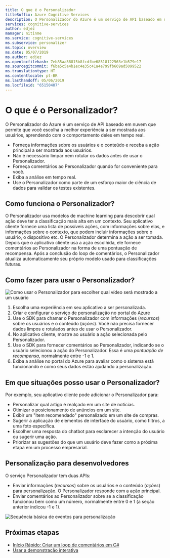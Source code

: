 ```yaml
---
title: O que é o Personalizador
titleSuffix: Azure Cognitive Services
description: O Personalizador do Azure é um serviço de API baseado em nuvem que permite que você escolha a melhor experiência a ser mostrada aos usuários, aprendendo com o comportamento deles em tempo real.
services: cognitive-services
author: edjez
manager: nitinme
ms.service: cognitive-services
ms.subservice: personalizer
ms.topic: overview
ms.date: 05/07/2019
ms.author: edjez
ms.openlocfilehash: 7eb85aa38815b8fcdfbe68518122563e1b579e17
ms.sourcegitcommit: f6ba5c5a4b1ec4e35c41a4e799fb669ad5099522
ms.translationtype: HT
ms.contentlocale: pt-BR
ms.lasthandoff: 05/06/2019
ms.locfileid: "65150407"
---
```

# <a name="what-is-personalizer"></a>O que é o Personalizador?

O Personalizador do Azure é um serviço de API baseado em nuvem que permite que você escolha a melhor experiência a ser mostrada aos usuários, aprendendo com o comportamento deles em tempo real.

* Forneça informações sobre os usuários e o conteúdo e receba a ação principal a ser mostrada aos usuários. 
* Não é necessário limpar nem rotular os dados antes de usar o Personalizador.
* Forneça comentários ao Personalizador quando for conveniente para você. 
* Exiba a análise em tempo real. 
* Use o Personalizador como parte de um esforço maior de ciência de dados para validar os testes existentes.

## <a name="how-does-personalizer-work"></a>Como funciona o Personalizador?

O Personalizador usa modelos de machine learning para descobrir qual ação deve ter a classificação mais alta em um contexto. Seu aplicativo cliente fornece uma lista de possíveis ações, com informações sobre elas, e informações sobre o contexto, que podem incluir informações sobre o usuário, o dispositivo etc. O Personalizador determina a ação a ser tomada. Depois que o aplicativo cliente usa a ação escolhida, ele fornece comentários ao Personalizador na forma de uma pontuação de recompensa. Após a conclusão do loop de comentários, o Personalizador atualiza automaticamente seu próprio modelo usado para classificações futuras.

## <a name="how-do-i-use-the-personalizer"></a>Como fazer para usar o Personalizador?

![Como usar o Personalizador para escolher qual vídeo será mostrado a um usuário](media/what-is-personalizer/personalizer-example-highlevel.png)

1. Escolha uma experiência em seu aplicativo a ser personalizada.
1. Criar e configurar o serviço de personalização no portal do Azure
1. Use o SDK para chamar o Personalizador com informações (_recursos_) sobre os usuários e o conteúdo (_ações_). Você não precisa fornecer dados limpos e rotulados antes de usar o Personalizador. 
1. No aplicativo cliente, mostre ao usuário a ação selecionada pelo Personalizador.
1. Use o SDK para fornecer comentários ao Personalizador, indicando se o usuário selecionou a ação do Personalizador. Essa é uma _pontuação de recompensa_, normalmente entre -1 e 1.
1. Exiba a análise no portal do Azure para avaliar como o sistema está funcionando e como seus dados estão ajudando a personalização.

## <a name="where-can-i-use-personalizer"></a>Em que situações posso usar o Personalizador?

Por exemplo, seu aplicativo cliente pode adicionar o Personalizador para:

* Personalizar qual artigo é realçado em um site de notícias.    
* Otimizar o posicionamento de anúncios em um site.
* Exibir um "item recomendado" personalizado em um site de compras.
* Sugerir a aplicação de elementos de interface do usuário, como filtros, a uma foto específica.
* Escolher uma resposta do chatbot para esclarecer a intenção do usuário ou sugerir uma ação.
* Priorizar as sugestões do que um usuário deve fazer como a próxima etapa em um processo empresarial.

## <a name="personalization-for-developers"></a>Personalização para desenvolvedores

O serviço Personalizador tem duas APIs:

* Enviar informações (_recursos_) sobre os usuários e o conteúdo (_ações_) para personalização. O Personalizador responde com a ação principal.
* Enviar comentários ao Personalizador sobre se a classificação funcionou bem como um número, normalmente entre 0 e 1 (a seção anterior indicou -1 e 1). 

![Sequência básica de eventos para personalização](media/what-is-personalizer/personalization-intro.png)

## <a name="next-steps"></a>Próximas etapas

* [Início Rápido: Criar um loop de comentários em C#](csharp-quickstart-commandline-feedback-loop.md)
* [Usar a demonstração interativa](https://personalizationdemo.azurewebsites.net/)
